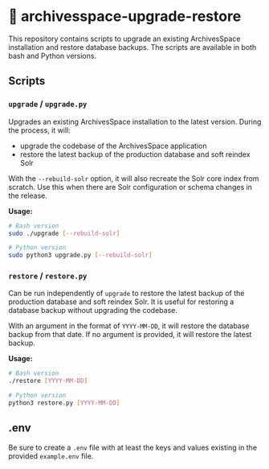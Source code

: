# 🦫 archivesspace-upgrade-restore

This repository contains scripts to upgrade an existing ArchivesSpace installation and restore database backups. The scripts are available in both bash and Python versions.

## Scripts

### `upgrade` / `upgrade.py`

Upgrades an existing ArchivesSpace installation to the latest version. During the process, it will:

- upgrade the codebase of the ArchivesSpace application
- restore the latest backup of the production database and soft reindex Solr

With the `--rebuild-solr` option, it will also recreate the Solr core index from scratch. Use this when there are Solr configuration or schema changes in the release.

**Usage:**

```bash
# Bash version
sudo ./upgrade [--rebuild-solr]

# Python version  
sudo python3 upgrade.py [--rebuild-solr]
```

### `restore` / `restore.py`

Can be run independently of `upgrade` to restore the latest backup of the production database and soft reindex Solr. It is useful for restoring a database backup without upgrading the codebase.

With an argument in the format of `YYYY-MM-DD`, it will restore the database backup from that date. If no argument is provided, it will restore the latest backup.

**Usage:**

```bash
# Bash version
./restore [YYYY-MM-DD]

# Python version
python3 restore.py [YYYY-MM-DD]
```

## .env

Be sure to create a `.env` file with at least the keys and values existing in the provided `example.env` file.
